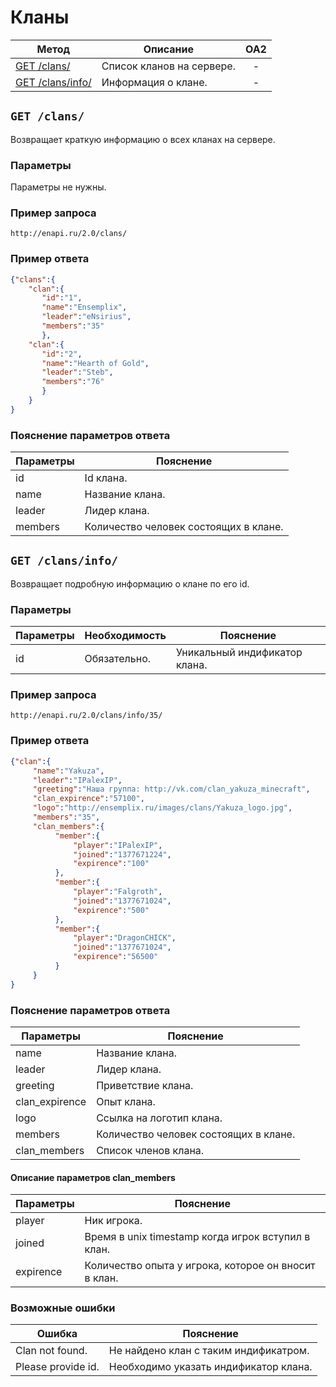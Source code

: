 Кланы
==========
| Метод | Описание | OA2 |
| ----- | -------- |:---:|
| [GET /clans/](clans.md#get-clans) | Список кланов на сервере. | - |
| [GET /clans/info/](clans.md#get-clan) | Информация о клане. | - |


## ``` GET /clans/ ``` 
Возвращает краткую информацию о всех кланах на сервере.

### Параметры

Параметры не нужны.

### Пример запроса
``` 
http://enapi.ru/2.0/clans/
```
### Пример ответа 
```json 
{"clans":{
    "clan":{
       "id":"1",
       "name":"Ensemplix",
       "leader":"eNsirius",
       "members":"35"
       },
    "clan":{
       "id":"2",
       "name":"Hearth of Gold",
       "leader":"Steb",
       "members":"76"
       }
    }
}
```
### Пояснение параметров ответа
| Параметры | Пояснение |
| --------- | --------- |
| id        | Id клана. |
| name      | Название клана. |
| leader    | Лидер клана. |
| members   | Количество человек состоящих в клане. |

## ``` GET /clans/info/ ``` 
Возвращает подробную информацию о клане по его id.

### Параметры

| Параметры | Необходимость | Пояснение |
| --------- | ------------- | --------- |
| id        | Обязательно.  | Уникальный индификатор клана. |

### Пример запроса
``` 
http://enapi.ru/2.0/clans/info/35/
```
### Пример ответа 
```json 
{"clan":{
     "name":"Yakuza",
     "leader":"IPalexIP",
     "greeting":"Наша группа: http://vk.com/clan_yakuza_minecraft",
     "clan_expirence":"57100",
     "logo":"http://ensemplix.ru/images/clans/Yakuza_logo.jpg",
     "members":"35",
     "clan_members":{
          "member":{
              "player":"IPalexIP",
              "joined":"1377671224",
              "expirence":"100"
          },
          "member":{
              "player":"Falgroth",
              "joined":"1377671024",
              "expirence":"500"
          },
          "member":{
              "player":"DragonCHICK",
              "joined":"1377671024",
              "expirence":"56500"
          } 
     }
}
```
### Пояснение параметров ответа
| Параметры | Пояснение |
| --------- | --------- |
| name      | Название клана. |
| leader    | Лидер клана. |
| greeting  | Приветствие клана. |
| clan_expirence  | Опыт клана. |
| logo      | Ссылка на логотип клана. |
| members   | Количество человек состоящих в клане. |
| clan_members | Список членов клана. |

#### Описание параметров clan_members

| Параметры | Пояснение |
| --------- | --------- |
| player    | Ник игрока. |
| joined    | Время в unix timestamp когда игрок вступил в клан. |
| expirence | Количество опыта у игрока, которое он вносит в клан. |

### Возможные ошибки
| Ошибка | Пояснение |
| ------ | --------- |
| Clan not found. | Не найдено клан с таким индификатром. |
| Please provide id. | Необходимо указать индификатор клана. |














